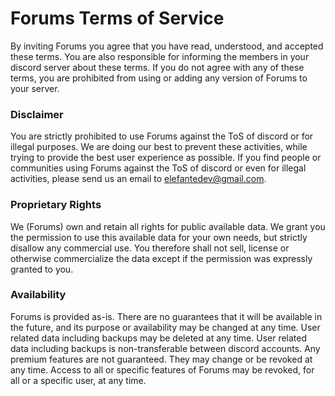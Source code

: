 # Forums Terms of Service

By inviting Forums you agree that you have read, understood, and accepted these terms. You are also responsible for informing the members in your discord server about these terms. If you do not agree with any of these terms, you are prohibited from using or adding any version of Forums to your server.

### Disclaimer

You are strictly prohibited to use Forums against the ToS of discord or for illegal purposes. We are doing our best to prevent these activities, while trying to provide the best user experience as possible. If you find people or communities using Forums against the ToS of discord or even for illegal activities, please send us an email to elefantedev@gmail.com.

### Proprietary Rights

We (Forums) own and retain all rights for public available data. We grant you the permission to use this available data for your own needs, but strictly disallow any commercial use. You therefore shall not sell, license or otherwise commercialize the data except if the permission was expressly granted to you.

### Availability

Forums is provided as-is. There are no guarantees that it will be available in the future, and its purpose or availability may be changed at any time.
User related data including backups may be deleted at any time.
User related data including backups is non-transferable between discord accounts.
Any premium features are not guaranteed. They may change or be revoked at any time.
Access to all or specific features of Forums may be revoked, for all or a specific user, at any time.
